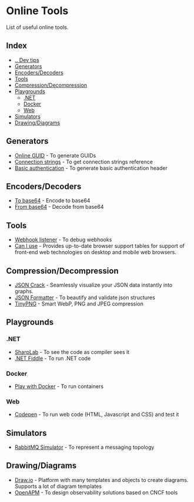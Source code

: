 # Online Tools
List of useful online tools.


## Index
- [.. Dev tips](/README.md)
- [Generators](#generators)
- [Encoders/Decoders](#encoders-decoders)
- [Tools](#tools)
- [Compression/Decompression](#compression-decompression)
- [Playgrounds](#playground)
  - [.NET](#playground-dotnet)
  - [Docker](#playground-docker)
  - [Web](#playground-web)
- [Simulators](#simulators)
- [Drawing/Diagrams](#drawingdiagrams)



## Generators <a name="generators"></a>
- [Online GUID](https://www.guidgenerator.com/) - To generate GUIDs
- [Connection strings](https://www.connectionstrings.com/) - To get connection strings reference
- [Basic authentication](https://www.blitter.se/utils/basic-authentication-header-generator/) - To generate basic authentication header


## Encoders/Decoders <a name="encoders-decoders"></a>
- [To base64](https://www.base64encode.org/) - Encode to base64
- [From base64](https://www.base64decode.org/) - Decode from base64


## Tools <a name="tools"></a>
- [Webhook listener](https://webhook.site/) - To debug webhooks
- [Can I use](https://caniuse.com/) - Provides up-to-date browser support tables for support of front-end web technologies on desktop and mobile web browsers.


## Compression/Decompression <a name="compression-decompression"></a>
- [JSON Crack](https://jsoncrack.com/) - Seamlessly visualize your JSON data instantly into graphs.
- [JSON Formatter](https://jsonformatter.curiousconcept.com/) - To beautify and validate json structures
- [TinyPNG](https://tinypng.com/) - Smart WebP, PNG and JPEG compression


## Playgrounds <a name="playground"></a>

### .NET <a name="playground-dotnet"></a>
- [SharpLab](https://sharplab.io/) - To see the code as compiler sees it
- [.NET Fiddle](https://dotnetfiddle.net/) - To run .NET code

### Docker <a name="playground-docker"></a>
- [Play with Docker](https://labs.play-with-docker.com/) - To run containers

### Web <a name="playground-web"></a>
- [Codepen](https://codepen.io/) - To run web code (HTML, Javascript and CSS) and test it


## Simulators <a name="simulators"></a>
- [RabbitMQ Simulator](http://tryrabbitmq.com/) - To represent a messaging topology


## Drawing/Diagrams <a name="drawingdiagrams"></a>
- [Draw.io](https://app.diagrams.net/) - Platform with many templates and objects to create diagrams. Supports a lot of diagram templates
- [OpenAPM](https://openapm.io/) - To design observability solutions based on CNCF tools